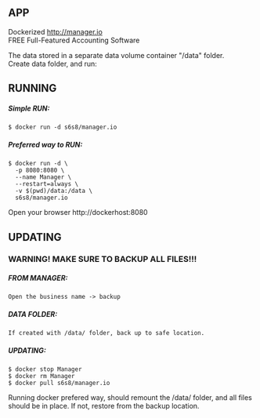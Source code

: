## APP
Dockerized http://manager.io  
FREE Full-Featured Accounting Software

The data stored in a separate data volume container "/data" folder.  
Create data folder, and run:

## RUNNING
##### Simple RUN:
```
$ docker run -d s6s8/manager.io
```
##### Preferred way to RUN:
```
$ docker run -d \
  -p 8080:8080 \
  --name Manager \
  --restart=always \
  -v $(pwd)/data:/data \
  s6s8/manager.io

```
Open your browser http://dockerhost:8080
## UPDATING
### WARNING! MAKE SURE TO BACKUP ALL FILES!!!
##### FROM MANAGER:
```
Open the business name -> backup
```
##### DATA FOLDER:
```
If created with /data/ folder, back up to safe location.
```
##### UPDATING:
```
$ docker stop Manager
$ docker rm Manager
$ docker pull s6s8/manager.io

```
Running docker prefered way, should remount the /data/ folder, and all files should be in place. If not, restore from the backup location.
